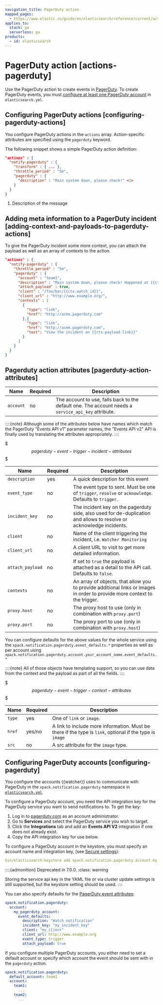 ```yaml
---
navigation_title: PagerDuty action
mapped_pages:
  - https://www.elastic.co/guide/en/elasticsearch/reference/current/actions-pagerduty.html
applies_to:
  stack: ga
  serverless: ga
products:
  - id: elasticsearch
---
```


# PagerDuty action [actions-pagerduty]

Use the PagerDuty action to create events in [ PagerDuty](https://pagerduty.com/). To create PagerDuty events, you must [configure at least one PagerDuty account](#configuring-pagerduty) in `elasticsearch.yml`.

## Configuring PagerDuty actions [configuring-pagerduty-actions]

You configure PagerDuty actions in the `actions` array. Action-specific attributes are specified using the `pagerduty` keyword.

The following snippet shows a simple PagerDuty action definition:

```json
"actions" : {
  "notify-pagerduty" : {
    "transform" : { ... },
    "throttle_period" : "5m",
    "pagerduty" : {
      "description" : "Main system down, please check!" <1>
    }
  }
}
```

1. Description of the message

## Adding meta information to a PagerDuty incident [adding-context-and-payloads-to-pagerduty-actions]

To give the PagerDuty incident some more context, you can attach the payload as well as an array of contexts to the action.

```json
"actions" : {
  "notify-pagerduty" : {
    "throttle_period" : "5m",
    "pagerduty" : {
      "account" : "team1",
      "description" : "Main system down, please check! Happened at {{ctx.execution_time}}",
      "attach_payload" : true,
      "client" : "/foo/bar/{{ctx.watch_id}}",
      "client_url" : "http://www.example.org/",
      "contexts" : [
        {
          "type": "link",
          "href": "http://acme.pagerduty.com"
        },{
          "type": "link",
          "href": "http://acme.pagerduty.com",
          "text": "View the incident on {{ctx.payload.link}}"
        }
      ]
    }
  }
}
```

## Pagerduty action attributes [pagerduty-action-attributes]

| Name | Required | Description |
| --- | --- | --- |
| `account` | no | The account to use, falls back to the default one.                            The account needs a `service_api_key` attribute. |

::::{note}
Although some of the attributes below have names which match the PagerDuty "Events API v1" parameter names, the "Events API v2" API is finally used by translating the attributes appropriately.
::::

$$$pagerduty-event-trigger-incident-attributes$$$

| Name | Required | Description |
| --- | --- | --- |
| `description` | yes | A quick description for this event |
| `event_type` | no | The event type to sent. Must be one of `trigger`,                                `resolve` or `acknowledge`. Defaults to `trigger`. |
| `incident_key` | no | The incident key on the pagerduty side, also used                                for de-duplication and allows to resolve or acknowledge                                incidents. |
| `client` | no | Name of the client triggering the incident, i.e.                                `Watcher Monitoring` |
| `client_url` | no | A client URL to visit to get more detailed information. |
| `attach_payload` | no | If set to `true` the payload is attached as a detail                                to the API call. Defaults to `false`. |
| `contexts` | no | An array of objects, that allow you to provide                                additional links or images in order to provide more                                context to the trigger. |
| `proxy.host` | no | The proxy host to use (only in combination with `proxy.port`) |
| `proxy.port` | no | The proxy port to use (only in combination with `proxy.host`) |

You can configure defaults for the above values for the whole service using the `xpack.notification.pagerduty.event_defaults.*` properties as well as per account using `xpack.notification.pagerduty.account.your_account_name.event_defaults.*`

::::{note}
All of those objects have templating support, so you can use data from the context and the payload as part of all the fields.
::::

$$$pagerduty-event-trigger-context-attributes$$$

| Name | Required | Description |
| --- | --- | --- |
| `type` | yes | One of `link` or `image`. |
| `href` | yes/no | A link to include more information. Must be there if the                      type is `link`, optional if the type is `image` |
| `src` | no | A src attribute for the `image` type. |

## Configuring PagerDuty accounts [configuring-pagerduty]

You configure the accounts {{watcher}} uses to communicate with PagerDuty in the `xpack.notification.pagerduty` namespace in [`elasticsearch.yml`](/deploy-manage/stack-settings.md).

To configure a PagerDuty account, you need the API integration key for the PagerDuty service you want to send notifications to. To get the key:

1. Log in to [pagerduty.com](http://pagerduty.com) as an account administrator.
2. Go to **Services** and select the PagerDuty service you wish to target.
3. Click the **Integrations** tab and add an **Events API V2** integration if one does not already exist.
4. Copy the API integration key for use below.

To configure a PagerDuty account in the keystore, you must specify an account name and integration key, (see [Secure settings](../../../deploy-manage/security/secure-settings.md)):

```yaml
bin/elasticsearch-keystore add xpack.notification.pagerduty.account.my_pagerduty_account.secure_service_api_key
```

::::{admonition} Deprecated in 7.0.0.
:class: warning

Storing the service api key in the YAML file or via cluster update settings is still supported, but the keystore setting should be used.
::::

You can also specify defaults for the [PagerDuty event attributes](#pagerduty-event-trigger-incident-attributes):

```yaml
xpack.notification.pagerduty:
  account:
    my_pagerduty_account:
      event_defaults:
        description: "Watch notification"
        incident_key: "my_incident_key"
        client: "my_client"
        client_url: http://www.example.org
        event_type: trigger
        attach_payload: true
```

If you configure multiple PagerDuty accounts, you either need to set a default account or specify which account the event should be sent with in the `pagerduty` action.

```yaml
xpack.notification.pagerduty:
  default_account: team1
  account:
    team1:
      ...
    team2:
      ...
```
